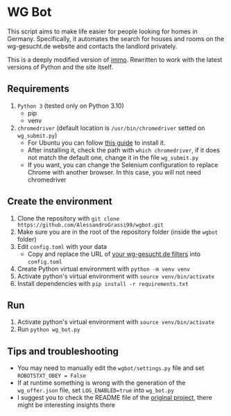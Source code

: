 # WG Bot
This script aims to make life easier for people looking for homes in Germany. Specifically, it automates the search for houses and rooms on the wg-gesucht.de website and contacts the landlord privately.

This is a deeply modified version of [immo](https://github.com/nickirk/immo). Rewritten to work with the latest versions of Python and the site itself.

## Requirements
1. `Python 3` (tested only on Python 3.10)
    - pip
    - venv
2. `chromedriver` (default location is `/usr/bin/chromedriver` setted on `wg_submit.py`)
	- For Ubuntu you can follow [this guide](https://skolo.online/documents/webscrapping/#install-chrome-browser-and-chromedriver-ubuntu-20-04) to install it. 
	- After installing it, check the path with `which chromedriver`, if it does not match the default one, change it in the file `wg_submit.py`
	- If you want, you can change the Selenium configuration to replace Chrome with another browser. In this case, you will not need chromedriver

## Create the environment
1. Clone the repository with `git clone https://github.com/AlessandroGrassi99/wgbot.git`
2. Make sure you are in the root of the repository folder (inside the `wgbot` folder)
3. Edit `config.toml` with your data
    - Copy and replace the URL of [your wg-gesucht.de filters](https://www.wg-gesucht.de/en/mein-wg-gesucht-filter.html) into  `config.toml`
5. Create Python virtual environment with `python -m venv venv`
6. Activate python's virtual environment with `source venv/bin/activate`
7. Install dependencies with `pip install -r requirements.txt` 

## Run
1. Activate python's virtual environment with `source venv/bin/activate`
2. Run `python wg_bot.py`

## Tips and troubleshooting
- You may need to manually edit the `wgbot/settings.py` file and set `ROBOTSTXT_OBEY = False`
- If at runtime something is wrong with the generation of the `wg_offer.json` file, set `LOG_ENABLED=true` into `wg_bot.py`
- I suggest you to check the README file of the [original project](https://github.com/nickirk/immo), there might be interesting insights there

